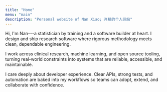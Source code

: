 ```yaml
---
title: "Home"
menu: "main"
description: "Personal website of Nan Xiao; 肖楠的个人网站"
---
```


Hi, I'm Nan---a statistician by training and a software builder at heart.
I design and ship research software where rigorous methodology meets clean,
dependable engineering.

I work across clinical research, machine learning, and open source tooling,
turning real-world constraints into systems that are reliable, accessible,
and maintainable.

I care deeply about developer experience. Clear APIs, strong tests, and
automation are baked into my workflows so teams can adopt, extend,
and collaborate with confidence.

<style>
.landing {
    font-family: var(--tw-prose-font-sans-serif);
    font-weight: 450;
    font-size: 1.125rem;
    letter-spacing: -0.1px;
}
</style>
